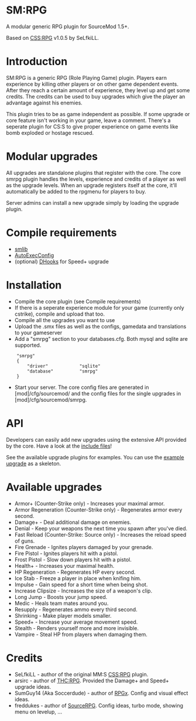 SM:RPG
=====

A modular generic RPG plugin for SourceMod 1.5+.

Based on [CSS:RPG](http://forums.alliedmods.net/showthread.php?t=51039) v1.0.5 by SeLfkiLL.

# Introduction
SM:RPG is a generic RPG (Role Playing Game) plugin. Players earn experience by killing other players or on other game dependent events. After they reach a certain amount of experience, they level up and get some credits.
The credits can be used to buy upgrades which give the player an advantage against his enemies.

This plugin tries to be as game independent as possible. If some upgrade or core feature isn't working in your game, leave a comment.
There's a seperate plugin for CS:S to give proper experience on game events like bomb exploded or hostage rescued.

# Modular upgrades
All upgrades are standalone plugins that register with the core. The core smrpg plugin handles the levels, experience and credits of a player as well as the upgrade levels.
When an upgrade registers itself at the core, it'll automatically be added to the rpgmenu for players to buy.

Server admins can install a new upgrade simply by loading the upgrade plugin.

# Compile requirements
* [smlib](https://github.com/bcserv/smlib)
* [AutoExecConfig](https://github.com/Impact123/AutoExecConfig)
* (optional) [DHooks](https://forums.alliedmods.net/showthread.php?t=180114) for Speed+ upgrade

# Installation
* Compile the core plugin (see Compile requirements)
* If there is a seperate experience module for your game (currently only cstrike), compile and upload that too.
* Compile all the upgrades you want to use
* Upload the .smx files as well as the configs, gamedata and translations to your gameserver
* Add a "smrpg" section to your databases.cfg. Both mysql and sqlite are supported.

```
	"smrpg"
	{
		"driver"			"sqlite"
		"database"			"smrpg"
	}
```
* Start your server. The core config files are generated in [mod]/cfg/sourcemod/ and the config files for the single upgrades in [mod]/cfg/sourcemod/smrpg.

# API
Developers can easily add new upgrades using the extensive API provided by the core.
Have a look at the [include files](https://github.com/peace-maker/smrpg/blob/master/scripting/include)!

See the available upgrade plugins for examples. You can use the [example upgrade](https://github.com/peace-maker/smrpg/blob/master/scripting/upgrades/smrpg_upgrade_example.sp) as a skeleton.

# Available upgrades
* Armor+ (Counter-Strike only) - Increases your maximal armor.
* Armor Regeneration (Counter-Strike only) - Regenerates armor every second.
* Damage+ - Deal additional damage on enemies.
* Denial - Keep your weapons the next time you spawn after you've died.
* Fast Reload (Counter-Strike: Source only) - Increases the reload speed of guns.
* Fire Grenade - Ignites players damaged by your grenade.
* Fire Pistol - Ignites players hit with a pistol.
* Frost Pistol - Slow down players hit with a pistol.
* Health+ - Increases your maximal health.
* HP Regeneration - Regenerates HP every second.
* Ice Stab - Freeze a player in place when knifing him.
* Impulse - Gain speed for a short time when being shot.
* Increase Clipsize - Increases the size of a weapon's clip.
* Long Jump - Boosts your jump speed.
* Medic - Heals team mates around you.
* Resupply - Regenerates ammo every third second.
* Shrinking - Make player models smaller.
* Speed+ - Increase your average movement speed.
* Stealth - Renders yourself more and more invisible.
* Vampire - Steal HP from players when damaging them.

# Credits
* SeLfkiLL - author of the original MM:S [CSS:RPG](http://forums.alliedmods.net/showthread.php?t=51039) plugin.
* arsirc - author of [THC:RPG](https://forums.alliedmods.net/showthread.php?t=123596). Provided the Damage+ and Speed+ upgrade ideas.
* SumGuy14 (Aka Soccerdude) - author of [RPGx](https://forums.alliedmods.net/showthread.php?t=56877). Config and visual effect ideas.
* freddukes - author of [SourceRPG](http://forums.eventscripts.com/viewtopic.php?f=27&t=20789). Config ideas, turbo mode, showing menu on levelup, ...